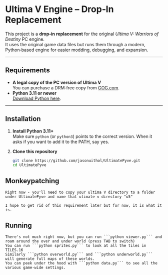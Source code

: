 # Ultima V Engine – Drop‑In Replacement

This project is a **drop‑in replacement** for the original *Ultima V: Warriors of Destiny* PC engine.  
It uses the original game data files but runs them through a modern, Python‑based engine for easier modding, debugging, and expansion.

---

## Requirements

- **A legal copy of the PC version of Ultima V**  
  You can purchase a DRM‑free copy from [GOG.com](https://www.gog.com/en/game/ultima_4_5_6).
- **Python 3.11 or newer**  
  [Download Python here](https://www.python.org/downloads/).

---

## Installation

1. **Install Python 3.11+**  
   Make sure `python` (or `python3`) points to the correct version.  When it asks if you want to add it to the PATH, say yes.

2. **Clone this repository**  
   ```bash
   git clone https://github.com/jasonuithol/UltimatePyve.git
   cd UltimatePyve

## Monkeypatching

    Right now - you'll need to copy your ultima V directory to a folder under UltimatePyve and name that ulimate v directory "u5"

    I hope to get rid of this requirement later but for now, it is what it is.

## Running

    There's not much right now, but you can run ```python viewer.py``` and roam around the over and under world (press TAB to switch)
    You can run ```python sprites.py``` to look at all the tiles in TILES.16
    Similarly ```python overworld.py``` and ```python underworld.py``` will generate full maps of these worlds.
    You can peek under the hood with ```python data.py``` to see all the various game-wide settings.
    